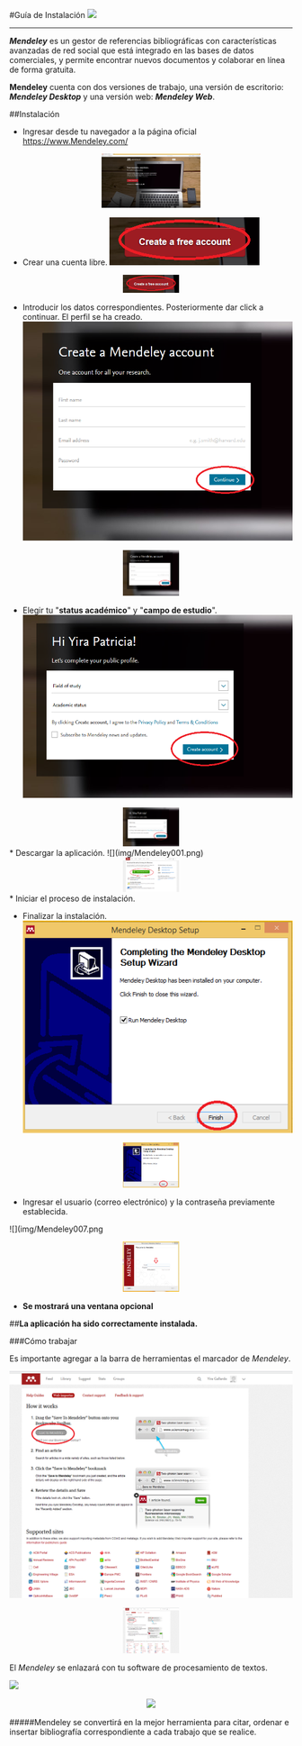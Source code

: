 #Guía de Instalación ![](http://d3fildg3jlcvty.cloudfront.net/20140519-02/graphics/commonnew/logo-mendeley.png) 


----------


***Mendeley*** es un gestor de referencias bibliográficas con características avanzadas  de red social que está integrado en las bases  de datos comerciales, y  permite encontrar nuevos documentos y colaborar en línea de forma gratuita.

**Mendeley** cuenta con dos versiones de trabajo, una versión de escritorio:  ***Mendeley Desktop*** y una versión web: ***Mendeley Web***.


##Instalación

- Ingresar desde tu navegador a la página oficial <https://www.Mendeley.com/>

<center><img src="img/Mendeley1.png"/ width = 35%></center>

 
* Crear una cuenta libre.
![](img/Mendeley2.png)


<center><img src="img/Mendeley2.png"/ width = 20%></center>


* Introducir los datos correspondientes. Posteriormente dar click a continuar. El perfil se ha creado.
![](img/Mendeley3.png)
<center><img src="img/Mendeley3.png"/ width = 20%></center>

* Elegir tu "**status académico**" y "**campo de estudio**".
![](img/Mendeley4.png)
<center><img src="img/Mendeley4.png"/ width = 20%></center>
* Descargar la aplicación.
![](img/Mendeley001.png)
<center><img src="img/Mendeley001.png"/ width = 20%></center>
* Iniciar el proceso de instalación.

* Finalizar la instalación.
![](img/Mendeley006.png)
<center><img src="img/Mendeley006.png"/ width = 20%></center>

* Ingresar el usuario (correo electrónico) y la contraseña previamente establecida.

 ![](img/Mendeley007.png
 <center><img src="img/Mendeley007.png"/ width = 20%></center>

* **Se mostrará una ventana opcional**

##**La aplicación ha sido correctamente instalada.**



###Cómo trabajar

Es importante agregar a la barra de herramientas el marcador de *Mendeley*.        

![](img/Mendeley00.png)
<center><img src="img/Mendeley00.png"/ width = 20%></center>


 
El *Mendeley* se enlazará con tu software de procesamiento de textos.

![](img/Mendeley007001.png)
<center><img src="img/Mendeley007001.png"/ width = 20%></center>


#####Mendeley se convertirá en la mejor herramienta para citar, ordenar e insertar bibliografía correspondiente a cada trabajo que se realice.



